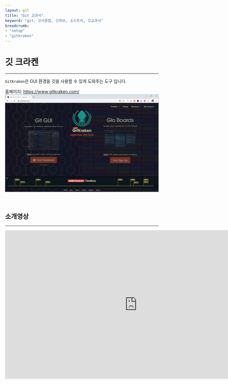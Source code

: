 ```yaml
---
layout: git
title: "Git 교과서"
keyword: "git, 깃사용법, 깃허브, 소스트리, 깃교과서"
breadcrumb:
- "setup"
- "gitkraken"
---
```


# 깃 크라켄
---
`GitKraken`은 GUI 환경을 깃을 사용할 수 있게 도와주는 도구 입니다.

홈페이지: https://www.gitkraken.com/
![](./img/kraken.png)

<br>

## 소개영상
---

<iframe width="866" height="488" src="https://www.youtube.com/embed/ub9GfRziCtU" frameborder="0" allow="accelerometer; autoplay; encrypted-media; gyroscope; picture-in-picture" allowfullscreen></iframe>

<br>